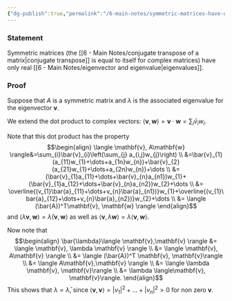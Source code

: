 ```yaml
---
{"dg-publish":true,"permalink":"/6-main-notes/symmetric-matrices-have-only-real-eigenvalues/","tags":["linear_algebra","info"]}
---
```


### Statement

Symmetric matrices (the [[6 - Main Notes/conjugate transpose of a matrix\|conjugate transpose]] is equal to itself for complex matrices) have only real [[6 - Main Notes/eigenvector and eigenvalue\|eigenvalues]].

### Proof

Suppose that $A$ is a symmetric matrix and $\lambda$ is the associated eigenvalue for the eigenvector $\mathbf{v}$.

We extend the dot product to complex vectors: $\langle \mathbf{v}, \mathbf{w} \rangle=\mathbf{v}\cdot\mathbf{w}=\sum_{i}\bar{v}_{i}w_{i}$. 

Note that this dot product has the property 
$$\begin{align}
\langle \mathbf{v}, A\mathbf{w} \rangle&=\sum_{i}\bar{v}_{i}\left(\sum_{j} a_{i,j}w_{j}\right) \\
&=\bar{v}_{1}(a_{11}w_{1}+\dots+a_{1n}w_{n})+\bar{v}_{2}(a_{21}w_{1}+\dots+a_{2n}w_{n})+\dots \\
&= (\bar{v}_{1}a_{11}+\dots+\bar{v}_{n}a_{n1})w_{1}+(\bar{v}_{1}a_{12}+\dots+\bar{v}_{n}a_{n2})w_{2}+\dots \\
&= \overline{(v_{1}\bar{a}_{11}+\dots+v_{n}\bar{a}_{n1})}w_{1}+\overline{(v_{1}\bar{a}_{12}+\dots+v_{n}\bar{a}_{n2})}w_{2}+\dots  \\
&= \langle (\bar{A})^T\mathbf{v}, \mathbf{w} \rangle
\end{align}$$
and $\langle \lambda \mathbf{v}, \mathbf{w} \rangle = \bar{\lambda} \langle \mathbf{v}, \mathbf{w} \rangle$ as well as $\langle \mathbf{v}, \lambda \mathbf{w} \rangle=\lambda \langle \mathbf{v}, \mathbf{w} \rangle$.

Now note that
$$\begin{align}
\bar{\lambda}\langle \mathbf{v},\mathbf{v} \rangle &= \langle \mathbf{v}, \lambda \mathbf{v} \rangle \\
&= \langle \mathbf{v}, A\mathbf{v} \rangle \\
&= \langle (\bar{A})^T \mathbf{v}, \mathbf{v}\rangle \\
&= \langle A\mathbf{v},\mathbf{v} \rangle \\
&= \langle \lambda \mathbf{v}, \mathbf{v}\rangle \\
&= \lambda \langle\mathbf{v}, \mathbf{v}\rangle.
\end{align}$$
This shows that $\lambda=\bar{\lambda}$, since $\langle \mathbf{v}, \mathbf{v} \rangle=|v_{1}|^2+\dots+|v_{n}|^2>0$ for non zero $\mathbf{v}$.